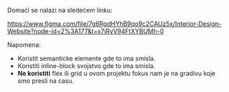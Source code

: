 Domaći se nalazi na sledećem linku:

https://www.figma.com/file/7g6RgdHYhB9qo9c2CAUz5x/Interior-Design-Website?node-id=2%3A177&t=x7iRyV94FtXYBUMh-0


Napomena:
 * Koristit semanticke elemente gde to ima smisla.
 * Koristiti inline-block svojstvo gde to ima smisla.
 * <b>Ne koristiti</b> flex ili grid u ovom projektu fokus nam je na gradivu koje smo presli na casu.
